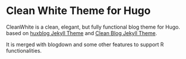 # Clean White Theme for Hugo

CleanWhite is a clean, elegant, but fully functional blog theme for Hugo. based on 
 [huxblog Jekyll Theme](https://github.com/Huxpro/huxpro.github.io)
and [Clean Blog Jekyll Theme](https://github.com/BlackrockDigital/startbootstrap-clean-blog-jekyll).

It is merged with blogdown and some other features to support R functionalities.
